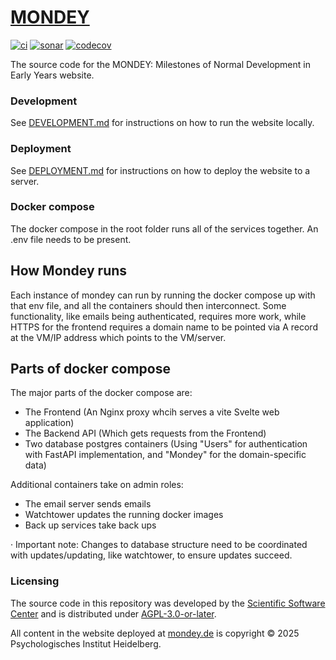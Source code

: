 # [MONDEY](https://mondey.de/)
[![ci](https://github.com/ssciwr/mondey/actions/workflows/ci.yml/badge.svg)](https://github.com/ssciwr/mondey/actions/workflows/ci.yml)
[![sonar](https://sonarcloud.io/api/project_badges/measure?project=ssciwr_mondey&metric=alert_status)](https://sonarcloud.io/summary/new_code?id=ssciwr_mondey)
[![codecov](https://codecov.io/gh/ssciwr/mondey/graph/badge.svg?token=1YBO3KUDAR)](https://codecov.io/gh/ssciwr/mondey)

The source code for the MONDEY: Milestones of Normal Development in Early Years website.

### Development

See [DEVELOPMENT.md](DEVELOPMENT.md) for instructions on how to run the website locally.

### Deployment

See [DEPLOYMENT.md](DEPLOYMENT.md) for instructions on how to deploy the website to a server.

### Docker compose
The docker compose in the root folder runs all of the services together. An .env file needs to be present.

## How Mondey runs
Each instance of mondey can run by running the docker compose up with that env file, and all the containers should
then interconnect. Some functionality, like emails being authenticated, requires more work, while HTTPS for the
frontend requires a domain name to be pointed via A record at the VM/IP address which points to the VM/server.

## Parts of docker compose
The major parts of the docker compose are:
- The Frontend (An Nginx proxy whcih serves a vite Svelte web application)
- The Backend API (Which gets requests from the Frontend)
- Two database postgres containers (Using "Users" for authentication with FastAPI implementation, and "Mondey" for
the domain-specific data)

Additional containers take on admin roles:
- The email server sends emails
- Watchtower updates the running docker images
- Back up services take back ups

· Important note: Changes to database structure need to be coordinated with updates/updating, like watchtower, to ensure
updates succeed.

### Licensing

The source code in this repository was developed by the [Scientific Software Center](https://ssc.uni-heidelberg.de)
and is distributed under [AGPL-3.0-or-later](LICENSE).

All content in the website deployed at [mondey.de](https://mondey.de) is copyright © 2025 Psychologisches Institut Heidelberg.
